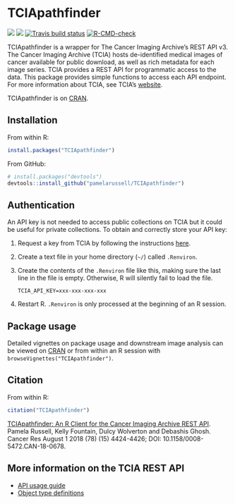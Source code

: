 
# TCIApathfinder

<!-- badges: start -->

[![](https://www.r-pkg.org/badges/version/TCIApathfinder)](https://cran.r-project.org/package=TCIApathfinder)
[![](http://cranlogs.r-pkg.org/badges/grand-total/TCIApathfinder?color=brightgreen)](https://cran.r-project.org/package=TCIApathfinder)
[![Travis build
status](https://travis-ci.com/pamelarussell/TCIApathfinder.svg?branch=master)](https://travis-ci.com/pamelarussell/TCIApathfinder)
[![R-CMD-check](https://github.com/pamelarussell/TCIApathfinder/workflows/R-CMD-check/badge.svg)](https://github.com/pamelarussell/TCIApathfinder/actions)
<!-- badges: end -->

TCIApathfinder is a wrapper for The Cancer Imaging Archive’s REST API
v3. The Cancer Imaging Archive (TCIA) hosts de-identified medical images
of cancer available for public download, as well as rich metadata for
each image series. TCIA provides a REST API for programmatic access to
the data. This package provides simple functions to access each API
endpoint. For more information about TCIA, see TCIA’s
[website](http://www.cancerimagingarchive.net/).

TCIApathfinder is on
[CRAN](https://CRAN.R-project.org/package=TCIApathfinder).

## Installation

From within R:

``` r
install.packages("TCIApathfinder")
```

From GitHub:

``` r
# install.packages("devtools")
devtools::install_github("pamelarussell/TCIApathfinder")
```

## Authentication

An API key is not needed to access public collections on TCIA but it
could be useful for private collections. To obtain and correctly store
your API key:

1.  Request a key from TCIA by following the instructions
    [here](https://wiki.cancerimagingarchive.net/display/Public/TCIA+Programmatic+Interface+%28REST+API%29+Usage+Guide).

2.  Create a text file in your home directory (`~/`) called `.Renviron`.

3.  Create the contents of the `.Renviron` file like this, making sure
    the last line in the file is empty. Otherwise, R will silently fail
    to load the file.

        TCIA_API_KEY=xxx-xxx-xxx-xxx

4.  Restart R. `.Renviron` is only processed at the beginning of an R
    session.

## Package usage

Detailed vignettes on package usage and downstream image analysis can be
viewed on [CRAN](https://CRAN.R-project.org/package=TCIApathfinder) or
from within an R session with `browseVignettes("TCIApathfinder")`.

## Citation

From within R:

``` r
citation("TCIApathfinder")
```

[TCIApathfinder: An R Client for the Cancer Imaging Archive REST
API](https://doi.org/10.1158/0008-5472.CAN-18-0678). Pamela Russell,
Kelly Fountain, Dulcy Wolverton and Debashis Ghosh. Cancer Res August 1
2018 (78) (15) 4424-4426; DOI: 10.1158/0008-5472.CAN-18-0678.

## More information on the TCIA REST API

-   [API usage
    guide](https://wiki.cancerimagingarchive.net/display/Public/TCIA+Programmatic+Interface+%28REST+API%29+Usage+Guide)
-   [Object type
    definitions](https://wiki.cancerimagingarchive.net/display/Public/TCIA+API+Return+Values)
